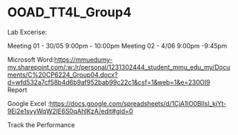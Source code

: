 # OOAD_TT4L_Group4
Lab Excerise:

Meeting 01 - 30/05
9:00pm - 10:00pm 
Meeting 02 - 4/06
9:00pm -9:45pm


Microsoft Word:https://mmuedumy-my.sharepoint.com/:w:/r/personal/1231302444_student_mmu_edu_my/Documents/C%20CP6224_Group04.docx?d=wfd532a7cf58b4d6b9af952bab99c22c1&csf=1&web=1&e=230OI9
<br>Report<br> 

Google Excel :https://docs.google.com/spreadsheets/d/1CjA1IO0BlIsl_kiYt-9Ei2e1syyWqW2IE6S0qAhIKzA/edit#gid=0

Track the Performance 

